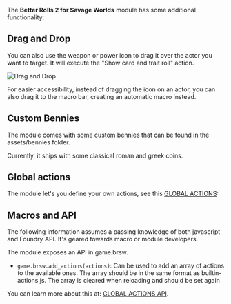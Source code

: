 The **Better Rolls 2 for Savage Worlds** module has some additional functionality:

## Drag and Drop

You can also use the weapon or power icon to drag it over the actor you want to target. It will execute the "Show card and trait roll" action.

![Drag and Drop](https://github.com/javierriveracastro/betteroll-swade/blob/version_2/docs/img/drag_and_drop_v-1-2-10.gif?raw=true)

For easier accessibility, instead of dragging the icon on an actor, you can also drag it to the macro bar, creating an automatic macro instead.

## Custom Bennies

The module comes with some custom bennies that can be found in the assets/bennies folder.

Currently, it ships with some classical roman and greek coins.

## Global actions

The module let's you define your own actions, see this [GLOBAL ACTIONS](https://github.com/javierriveracastro/betteroll-swade/wiki/Global-Actions):

## Macros and API

The following information assumes a passing knowledge of both javascript and Foundry API. It's geared towards macro or module developers.

The module exposes an API in game.brsw.

* `game.brsw.add_actions(actions)`: Can be used to add an array of actions to the available ones. The array should be in the same format as builtin-actions.js. The array is cleared when reloading and should be set again

You can learn more about this at: [GLOBAL ACTIONS API](https://github.com/javierriveracastro/betteroll-swade/wiki/Global-Actions#api).
